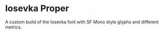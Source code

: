 # Iosevka Proper

A custom build of the Iosevka font with SF Mono style glyphs and different metrics.
